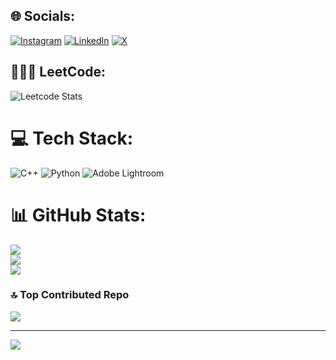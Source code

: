 

## 🌐 Socials:
[![Instagram](https://img.shields.io/badge/Instagram-%23E4405F.svg?logo=Instagram&logoColor=white)](https://instagram.com/connergroth) [![LinkedIn](https://img.shields.io/badge/LinkedIn-%230077B5.svg?logo=linkedin&logoColor=white)](https://linkedin.com/in/connergroth) [![X](https://img.shields.io/badge/X-black.svg?logo=X&logoColor=white)](https://x.com/connergroth1) 

## 👨🏻‍💻 LeetCode:
![Leetcode Stats](https://leetcard.jacoblin.cool/connergroth?ext=activity)

# 💻 Tech Stack:
![C++](https://img.shields.io/badge/c++-%2300599C.svg?style=for-the-badge&logo=c%2B%2B&logoColor=white) ![Python](https://img.shields.io/badge/python-3670A0?style=for-the-badge&logo=python&logoColor=ffdd54) ![Adobe Lightroom](https://img.shields.io/badge/Adobe%20Lightroom-31A8FF.svg?style=for-the-badge&logo=Adobe%20Lightroom&logoColor=white)
# 📊 GitHub Stats:
![](https://github-readme-stats.vercel.app/api?username=connergroth&theme=dark&hide_border=false&include_all_commits=true&count_private=false)<br/>
![](https://github-readme-streak-stats.herokuapp.com/?user=connergroth&theme=dark&hide_border=false)<br/>
![](https://github-readme-stats.vercel.app/api/top-langs/?username=connergroth&theme=dark&hide_border=false&include_all_commits=true&count_private=false&layout=compact)

### 🔝 Top Contributed Repo
![](https://github-contributor-stats.vercel.app/api?username=connergroth&limit=5&theme=dark&combine_all_yearly_contributions=true)

---
[![](https://visitcount.itsvg.in/api?id=connergroth&icon=0&color=0)](https://visitcount.itsvg.in)

<!-- Proudly created with GPRM ( https://gprm.itsvg.in ) -->
